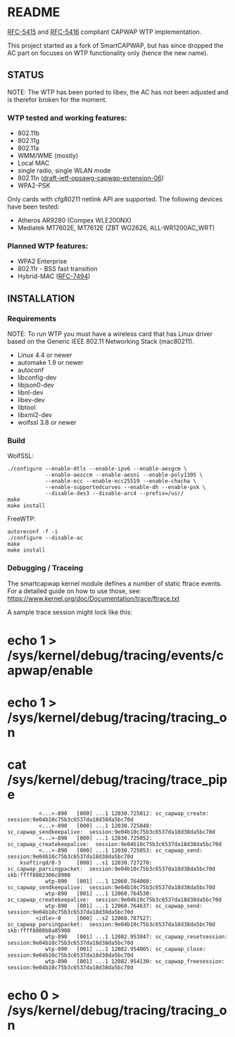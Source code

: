 # README

[RFC-5415](https://tools.ietf.org/html/rfc5415) and [RFC-5416](https://tools.ietf.org/html/rfc5416) compliant CAPWAP WTP implementation.

This project started as a fork of SmartCAPWAP, but has since dropped the AC part on focuses on WTP functionality only (hence the new name).

## STATUS

NOTE: The WTP has been ported to libev, the AC has not been adjusted and is therefor broken for the moment.

### WTP tested and working features:

* 802.11b
* 802.11g
* 802.11a
* WMM/WME (mostly)
* Local MAC
* single radio, single WLAN mode
* 802.11n ([draft-ietf-opsawg-capwap-extension-06](https://tools.ietf.org/html/draft-ietf-opsawg-capwap-extension-06))
* WPA2-PSK

Only cards with cfg80211 netlink API are supported. The following devices
have been tested:

* Atheros AR9280 (Compex WLE200NX)
* Mediatek MT7602E, MT7612E (ZBT WG2626, ALL-WR1200AC_WRT)

### Planned WTP features:

* WPA2 Enterprise
* 802.11r - BSS fast transition
* Hybrid-MAC ([RFC-7494](https://tools.ietf.org/html/rfc7494))

## INSTALLATION

### Requirements

NOTE: To run WTP you must have a wireless card that has Linux driver based on the
      Generic IEEE 802.11 Networking Stack (mac80211).

* Linux 4.4 or newer
* automake 1.9 or newer
* autoconf
* libconfig-dev
* libjson0-dev
* libnl-dev
* libev-dev
* libtool
* libxml2-dev
* wolfssl 3.8 or newer


### Build

WolfSSL:

    ./configure --enable-dtls --enable-ipv6 --enable-aesgcm \
                --enable-aesccm --enable-aesni --enable-poly1305 \
                --enable-ecc --enable-ecc25519 --enable-chacha \
                --enable-supportedcurves --enable-dh --enable-psk \
                --disable-des3 --disable-arc4 --prefix=/usr/
    make
    make install

FreeWTP:

    autoreconf -f -i
    ./configure --disable-ac
    make
    make install

### Debugging / Traceing

The smartcapwap kernel module defines a number of static ftrace events. For a detailed
guide on how to use those, see: https://www.kernel.org/doc/Documentation/trace/ftrace.txt

A sample trace session might lock like this:

   # echo 1 > /sys/kernel/debug/tracing/events/capwap/enable
   # echo 1 > /sys/kernel/debug/tracing/tracing_on
   # cat /sys/kernel/debug/tracing/trace_pipe
              <...>-890   [000] ...1 12030.725012: sc_capwap_create:  session:9e04b10c75b3c6537da18d38da5bc70d
              <...>-890   [000] ...1 12030.725048: sc_capwap_sendkeepalive:  session:9e04b10c75b3c6537da18d38da5bc70d
              <...>-890   [000] ...1 12030.725052: sc_capwap_createkeepalive:  session:9e04b10c75b3c6537da18d38da5bc70d
              <...>-890   [000] ...1 12030.725053: sc_capwap_send:  session:9e04b10c75b3c6537da18d38da5bc70d
        ksoftirqd/0-3     [000] ..s1 12030.727270: sc_capwap_parsingpacket:  session:9e04b10c75b3c6537da18d38da5bc70d skb:ffff8802306c8900
                wtp-890   [001] ...1 12060.764008: sc_capwap_sendkeepalive:  session:9e04b10c75b3c6537da18d38da5bc70d
                wtp-890   [001] ...1 12060.764530: sc_capwap_createkeepalive:  session:9e04b10c75b3c6537da18d38da5bc70d
                wtp-890   [001] ...1 12060.764637: sc_capwap_send:  session:9e04b10c75b3c6537da18d38da5bc70d
             <idle>-0     [000] ..s2 12060.787527: sc_capwap_parsingpacket:  session:9e04b10c75b3c6537da18d38da5bc70d skb:ffff8800b8a85900
                wtp-890   [001] ...1 12082.953847: sc_capwap_resetsession:  session:9e04b10c75b3c6537da18d38da5bc70d
                wtp-890   [001] ...1 12082.954005: sc_capwap_close:  session:9e04b10c75b3c6537da18d38da5bc70d
                wtp-890   [001] ...1 12082.954130: sc_capwap_freesession:  session:9e04b10c75b3c6537da18d38da5bc70d
   # echo 0 > /sys/kernel/debug/tracing/tracing_on
